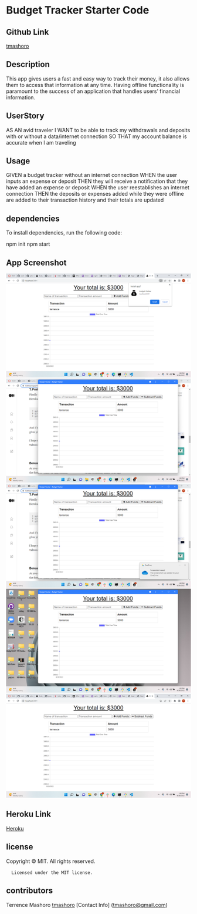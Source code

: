 # Budget Tracker Starter Code

## Github Link

[tmashoro](https://github.com/tmashoro/budget-tracker)

## Description

This app gives users a fast and easy way to track their money, it also allows them to access that information at any time. Having offline functionality is paramount to the success of an application that handles users’ financial information.

## UserStory

AS AN avid traveler
I WANT to be able to track my withdrawals and deposits with or without a data/internet connection
SO THAT my account balance is accurate when I am traveling

## Usage

GIVEN a budget tracker without an internet connection
WHEN the user inputs an expense or deposit
THEN they will receive a notification that they have added an expense or deposit
WHEN the user reestablishes an internet connection
THEN the deposits or expenses added while they were offline are added to their transaction history and their totals are updated

## dependencies

To install dependencies, run the following code:

npm init
npm start

## App Screenshot

![Getting Started](./assets/2022-08-28%20(1).png)
![Getting Started](./assets/2022-08-28%20(2).png)
![Getting Started](./assets/2022-08-28%20(3).png)
![Getting Started](./assets/2022-08-28%20(4).png)
![Getting Started](./assets/2022-08-28.png)

## Heroku Link

[Heroku](https://desolate-cliffs-72659.herokuapp.com/)

## license

Copyright © MIT. All rights reserved.

      Licensed under the MIT license.

## contributors

Terrence Mashoro
[tmashoro](https://github.com/tmashoro/)
[Contact Info] (tmashoro@gmail.com)